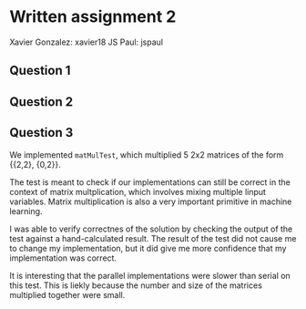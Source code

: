 # Written assignment 2

Xavier Gonzalez: xavier18
JS Paul: jspaul

## Question 1

## Question 2

## Question 3

We implemented `matMulTest`, which multiplied 5 2x2 matrices of the form {{2,2}, {0,2}}.

The test is meant to check if our implementations can still be correct in the context of matrix multplication, which involves mixing multiple linput variables. Matrix multiplication is also a very important primitive in machine learning.

I was able to verify correctnes of the solution by checking the output of the test against a hand-calculated result. The result of the test did not cause me to change my implementation, but it did give me more confidence that my implementation was correct.

It is interesting that the parallel implementations were slower than serial on this test. This is liekly because the number and size of the matrices multiplied together were small.

